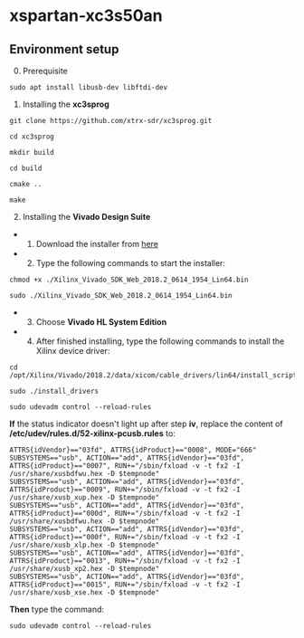 # xspartan-xc3s50an

## Environment setup

0. Prerequisite

```
sudo apt install libusb-dev libftdi-dev
```

1. Installing the **xc3sprog**

```
git clone https://github.com/xtrx-sdr/xc3sprog.git

cd xc3sprog

mkdir build

cd build

cmake ..

make
```

2. Installing the **Vivado Design Suite**

* 1. Download the installer from [here](https://www.xilinx.com/support/download.html)

* 2. Type the following commands to start the installer:

```
chmod +x ./Xilinx_Vivado_SDK_Web_2018.2_0614_1954_Lin64.bin

sudo ./Xilinx_Vivado_SDK_Web_2018.2_0614_1954_Lin64.bin
```

* 3. Choose **Vivado HL System Edition**

* 4. After finished installing, type the following commands to install the Xilinx device driver:

```
cd /opt/Xilinx/Vivado/2018.2/data/xicom/cable_drivers/lin64/install_script/install_drivers

sudo ./install_drivers

sudo udevadm control --reload-rules
```
**If** the status indicator doesn't light up after step **iv**, replace the content of **/etc/udev/rules.d/52-xilinx-pcusb.rules** to:

```
ATTRS{idVendor}=="03fd", ATTRS{idProduct}=="0008", MODE="666"
SUBSYSTEMS=="usb", ACTION=="add", ATTRS{idVendor}=="03fd", ATTRS{idProduct}=="0007", RUN+="/sbin/fxload -v -t fx2 -I /usr/share/xusbdfwu.hex -D $tempnode"
SUBSYSTEMS=="usb", ACTION=="add", ATTRS{idVendor}=="03fd", ATTRS{idProduct}=="0009", RUN+="/sbin/fxload -v -t fx2 -I /usr/share/xusb_xup.hex -D $tempnode"
SUBSYSTEMS=="usb", ACTION=="add", ATTRS{idVendor}=="03fd", ATTRS{idProduct}=="000d", RUN+="/sbin/fxload -v -t fx2 -I /usr/share/xusbdfwu.hex -D $tempnode"
SUBSYSTEMS=="usb", ACTION=="add", ATTRS{idVendor}=="03fd", ATTRS{idProduct}=="000f", RUN+="/sbin/fxload -v -t fx2 -I /usr/share/xusb_xlp.hex -D $tempnode"
SUBSYSTEMS=="usb", ACTION=="add", ATTRS{idVendor}=="03fd", ATTRS{idProduct}=="0013", RUN+="/sbin/fxload -v -t fx2 -I /usr/share/xusb_xp2.hex -D $tempnode"
SUBSYSTEMS=="usb", ACTION=="add", ATTRS{idVendor}=="03fd", ATTRS{idProduct}=="0015", RUN+="/sbin/fxload -v -t fx2 -I /usr/share/xusb_xse.hex -D $tempnode"
```

**Then** type the command:

```
sudo udevadm control --reload-rules
```
